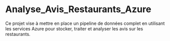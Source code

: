 # Analyse_Avis_Restaurants_Azure
Ce projet vise à mettre en place un pipeline de données complet en utilisant les services Azure pour stocker, traiter et analyser les avis sur les restaurants. 
